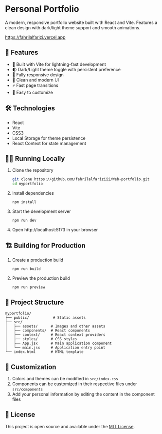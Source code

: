 # Personal Portfolio

A modern, responsive portfolio website built with React and Vite. Features a clean design with dark/light theme support and smooth animations.

https://fahrilalfarizi.vercel.app

## 🚀 Features

- 💨 Built with Vite for lightning-fast development
- 🌓 Dark/Light theme toggle with persistent preference
- 📱 Fully responsive design
- 🎨 Clean and modern UI
- ⚡ Fast page transitions
- 🔧 Easy to customize

## 🛠️ Technologies

- React
- Vite
- CSS3
- Local Storage for theme persistence
- React Context for state management

## 🏃‍♂️ Running Locally

1. Clone the repository

   ```bash
   git clone https://github.com/fahrilalfariziii/Web-portfolio.git
   cd myportfolio
   ```

2. Install dependencies

   ```bash
   npm install
   ```

3. Start the development server

   ```bash
   npm run dev
   ```

4. Open http://localhost:5173 in your browser

## 🏗️ Building for Production

1. Create a production build

   ```bash
   npm run build
   ```

2. Preview the production build
   ```bash
   npm run preview
   ```

## 📁 Project Structure

```
myportfolio/
├── public/           # Static assets
├── src/
│   ├── assets/      # Images and other assets
│   ├── components/  # React components
│   ├── context/     # React context providers
│   ├── styles/      # CSS styles
│   ├── App.jsx      # Main application component
│   └── main.jsx     # Application entry point
└── index.html       # HTML template
```

## 🎨 Customization

1. Colors and themes can be modified in `src/index.css`
2. Components can be customized in their respective files under `src/components`
3. Add your personal information by editing the content in the component files

## 📝 License

This project is open source and available under the [MIT License](LICENSE).
